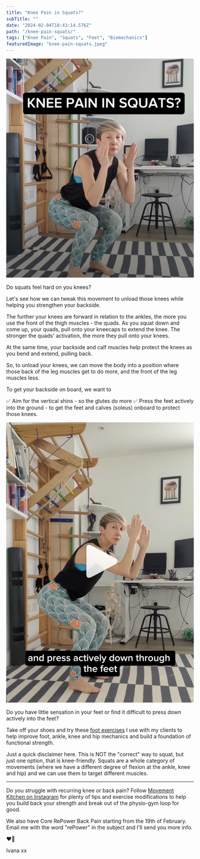 ```yaml
---
title: "Knee Pain in Squats?"
subTitle: ""
date: "2024-02-04T18:43:14.576Z"
path: "/knee-pain-squats/"
tags: ["Knee Pain", "Squats", "Feet", "Biomechanics"]
featuredImage: "knee-pain-squats.jpeg"
---
```


![Knee pain in squats](knee-pain-squats.jpeg)

Do squats feel hard on you knees?

Let's see how we can tweak this movement to unload those knees while helping you strengthen your backside. 

The further your knees are forward in relation to the ankles, the more you use the front of the thigh muscles - the quads. As you squat down and come up, your quads, pull onto your kneecaps to extend the knee. The stronger the quads' activation, the more they pull onto your knees.

At the same time, your backside and calf muscles help protect the knees as you bend and extend, pulling back. 

So, to unload your knees, we can move the body into a position where those back of the leg muscles get to do more, and the front of the leg muscles less.

To get your backside on board, we want to

✅ Aim for the vertical shins - so the glutes do more 
✅ Press the feet actively into the ground - to get the feet and calves (soleus) onboard to protect those knees.

[<img src="knee-offloaded-squats.jpg">](https://www.youtube.com/shorts/FLRgphhDU8w) 

Do you have little sensation in your feet or find it difficult to press down actively into the feet?

Take off your shoes and try these [foot exercises](https://www.instagram.com/p/Cfd6FtfqasU/) I use with my clients to help improve foot, ankle, knee and hip mechanics and build a foundation of functional strength. 

Just a quick disclaimer here. This is NOT the "correct" way to squat, but just one option, that is knee-friendly. Squats are a whole category of movements (where we have a different degree of flexion at the ankle, knee and hip) and we can use them to target different muscles.

* * *

Do you struggle with recurring knee or back pain? Follow [Movement Kitchen on Instagram](https://www.instagram.com/movementkitchen/) for plenty of tips and exercise modifications to help you build back your strength and break out of the physio-gym loop for good.

We also have Core RePower Back Pain starting from the 19th of February. Email me with the word "rePower" in the subject and I'll send you more info.

❤️💪

Ivana xx 